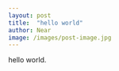 ```yaml
---
layout: post
title:  "hello world"
author: Near
image: /images/post-image.jpg
---
```



 hello world.
